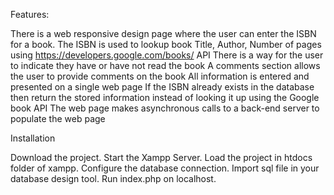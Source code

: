 Features:


There is a web responsive design page where the user can enter the ISBN for a book.
The ISBN is used to lookup book Title, Author, Number of pages using https://developers.google.com/books/ API
There is a way for the user to indicate they have or have not read the book
A comments section allows the user to provide comments on the book
All information is entered and presented on a single web page
If the ISBN already exists in the database then return the stored information instead of looking it up using the Google book API
The web page makes asynchronous calls to a back-end server to populate the web page


Installation

Download the project.
Start the Xampp Server.
Load the project in htdocs folder of xampp.
Configure the database connection.
Import sql file in your database design tool.
Run index.php on localhost.
